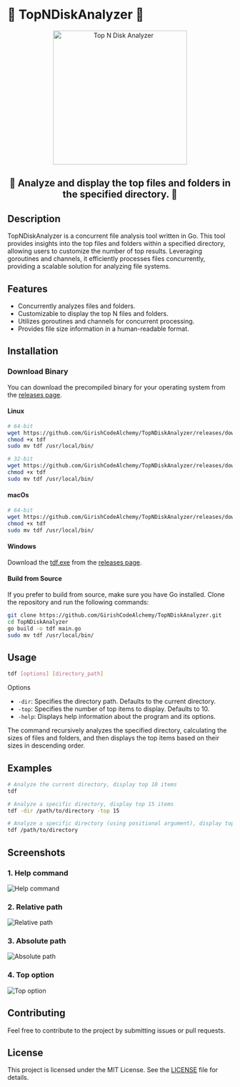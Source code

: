 # 📁 TopNDiskAnalyzer 🚀

<p align="center">
  <img src="https://github.com/GirishCodeAlchemy/TopNDiskAnalyzer/assets/143807663/0e55e1e0-e15f-4a9d-af1a-e7d67eab5250" width="300" alt="Top N Disk Analyzer">  
</p>
<h2 align="center">🚀 Analyze and display the top files and folders in the specified directory. 🚀</h2>

## Description

TopNDiskAnalyzer is a concurrent file analysis tool written in Go. This tool provides insights into the top files and folders within a specified directory, allowing users to customize the number of top results. Leveraging goroutines and channels, it efficiently processes files concurrently, providing a scalable solution for analyzing file systems.

## Features

- Concurrently analyzes files and folders.
- Customizable to display the top N files and folders.
- Utilizes goroutines and channels for concurrent processing.
- Provides file size information in a human-readable format.

## Installation

### Download Binary

You can download the precompiled binary for your operating system from the [releases page](https://github.com/GirishCodeAlchemy/TopNDiskAnalyzer/releases).

#### Linux

```bash
# 64-bit
wget https://github.com/GirishCodeAlchemy/TopNDiskAnalyzer/releases/download/v1.0.0/tdf-linux-amd64 -O tdf
chmod +x tdf
sudo mv tdf /usr/local/bin/

# 32-bit
wget https://github.com/GirishCodeAlchemy/TopNDiskAnalyzer/releases/download/v1.0.0/tdf-linux-386 -O tdf
chmod +x tdf
sudo mv tdf /usr/local/bin/
```

#### macOs

```bash
# 64-bit
wget https://github.com/GirishCodeAlchemy/TopNDiskAnalyzer/releases/download/v1.0.0/tdf-darwin-amd64 -O tdf
chmod +x tdf
sudo mv tdf /usr/local/bin/

```

#### Windows

Download the [tdf.exe](https://github.com/GirishCodeAlchemy/TopNDiskAnalyzer/releases/download/v1.0.0/tdf.exe) from the [releases page](https://github.com/GirishCodeAlchemy/TopNDiskAnalyzer/releases).

#### Build from Source

If you prefer to build from source, make sure you have Go installed. Clone the repository and run the following commands:

```bash
git clone https://github.com/GirishCodeAlchemy/TopNDiskAnalyzer.git
cd TopNDiskAnalyzer
go build -o tdf main.go
sudo mv tdf /usr/local/bin/
```

## Usage

```bash
tdf [options] [directory_path]
```

Options

- `-dir`: Specifies the directory path. Defaults to the current directory.
- `-top`: Specifies the number of top items to display. Defaults to 10.
- `-help`: Displays help information about the program and its options.

The command recursively analyzes the specified directory, calculating the sizes of files and folders, and then displays the top items based on their sizes in descending order.

## Examples

```bash
# Analyze the current directory, display top 10 items
tdf

# Analyze a specific directory, display top 15 items
tdf -dir /path/to/directory -top 15

# Analyze a specific directory (using positional argument), display top 10 items
tdf /path/to/directory

```
## Screenshots

### 1. Help command
![Help command](https://github.com/GirishCodeAlchemy/TopNDiskAnalyzer/assets/143807663/3ef807c0-126c-46b3-b78e-49acbe79aed2)

### 2. Relative path
![Relative path](https://github.com/GirishCodeAlchemy/TopNDiskAnalyzer/assets/143807663/9bc6dad7-2096-45a9-8785-877a62eb26c8)

### 3. Absolute path 
![Absolute path](https://github.com/GirishCodeAlchemy/TopNDiskAnalyzer/assets/143807663/ec5bc374-6f79-409f-a39c-1b19f3d0f1f7)

### 4. Top option
![Top option](https://github.com/GirishCodeAlchemy/TopNDiskAnalyzer/assets/143807663/5f666489-f853-48d6-9858-3d20189f2819)

## Contributing

Feel free to contribute to the project by submitting issues or pull requests.

## License

This project is licensed under the MIT License. See the [LICENSE](./LICENSE) file for details.
